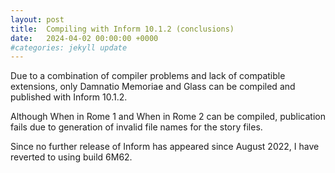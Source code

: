 ```yaml
---
layout: post
title:  Compiling with Inform 10.1.2 (conclusions)
date:   2024-04-02 00:00:00 +0000
#categories: jekyll update
---
```


Due to a combination of compiler problems and lack of compatible extensions, only Damnatio Memoriae and Glass can be compiled and published with Inform 10.1.2.

Although When in Rome 1 and When in Rome 2 can be compiled, publication fails due to generation of invalid file names for the story files.

Since no further release of Inform has appeared since August 2022, I have reverted to using build 6M62.
